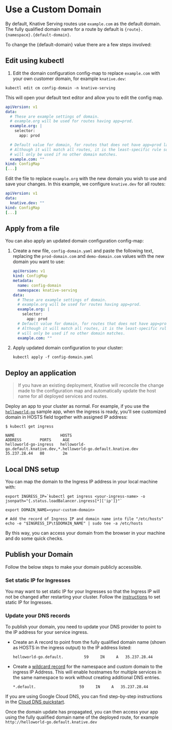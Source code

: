 # Use a Custom Domain

By default, Knative Serving routes use `example.com` as the default domain.
The fully qualified domain name for a route by default is `{route}.{namespace}.{default-domain}`.

To change the {default-domain} value there are a few steps involved:

## Edit using kubectl

1. Edit the domain configuration config-map to replace `example.com` 
   with your own customer domain, for example `knative.dev`:

```shell
kubectl edit cm config-domain -n knative-serving
```

This will open your default text editor and allow you to edit the config map. 

```yaml
apiVersion: v1
data:
  # These are example settings of domain.
  # example.org will be used for routes having app=prod.
  example.org: |
    selector:
      app: prod

  # Default value for domain, for routes that does not have app=prod labels.
  # Although it will match all routes, it is the least-specific rule so it
  # will only be used if no other domain matches.
  example.com: ""
kind: ConfigMap
[...]
```

Edit the file to replace `example.org` with the new domain you wish to use 
and save your changes. In this example, we configure `knative.dev` for all routes: 

```yaml
apiVersion: v1
data:
  knative.dev: ""
kind: ConfigMap
[...]
```

## Apply from a file

You can also apply an updated domain configuration config-map:

1. Create a new file, `config-domain.yaml` and paste the following text,
   replacing the `prod-domain.com` and `demo-domain.com` values with the new
   domain you want to use:

    ```yaml
    apiVersion: v1
    kind: ConfigMap
    metadata:
      name: config-domain
      namespace: knative-serving
    data:
      # These are example settings of domain.
      # example.org will be used for routes having app=prod.
      example.org: |
        selector:
          app: prod
      # Default value for domain, for routes that does not have app=prod labels.
      # Although it will match all routes, it is the least-specific rule so it
      # will only be used if no other domain matches.
      example.com: ""
    ```

2. Apply updated domain configuration to your cluster:

    ```shell
    kubectl apply -f config-domain.yaml
    ```

## Deploy an application

> If you have an existing deployment, Knative will reconcile the change made to
> the configuration map and automatically update the host name for all deployed
> services and routes.


Deploy an app to your cluster as normal. For example, if you use the 
[`helloworld-go`](./samples/helloworld-go/README.md) sample app, when the 
ingress is ready, you'll see customized domain in HOSTS field together with 
assigned IP address:

```shell
$ kubectl get ingress

NAME                    HOSTS                                                                   ADDRESS        PORTS     AGE
helloworld-go-ingress   helloworld-go.default.knative.dev,*.helloworld-go.default.knative.dev   35.237.28.44   80        2m
```

## Local DNS setup
You can map the domain to the Ingress IP address in your local machine with:
```shell
export INGRESS_IP=`kubectl get ingress <your-ingress-name> -o jsonpath="{.status.loadBalancer.ingress[*]['ip']}"`

export DOMAIN_NAME=<your-custom-domain>

# Add the record of Ingress IP and domain name into file "/etc/hosts"
echo -e "$INGRESS_IP\t$DOMAIN_NAME" | sudo tee -a /etc/hosts

```
By this way, you can access your domain from the browser in your machine and
 do some quick checks.

## Publish your Domain

Follow the below steps to make your domain publicly accessible.

### Set static IP for Ingresses
You may want to set static IP for your Ingresses so that the Ingress IP will
 not be changed after restarting your cluster.
Follow the [instructions](https://github.com/knative/serving/blob/master/docs/setting-up-ingress-static-ip.md) to set static IP for Ingresses.

### Update your DNS records

To publish your domain, you need to update your DNS provider to point to the 
IP address for your service ingress.

* Create an A record to point from the fully qualified domain name (shown as HOSTS in the ingress 
  output) to the IP address listed:
  
    ```dns
    helloworld-go.default.         59     IN     A   35.237.28.44
    ```

* Create a [wildcard record](https://support.google.com/domains/answer/4633759)
  for the namespace and custom domain to the ingress IP Address. This will 
  enable hostnames for multiple services in the same namespace to work without
  creating additional DNS entries.

    ```dns
    *.default.                   59     IN     A   35.237.28.44
    ```

If you are using Google Cloud DNS, you can find step-by-step instructions
in the [Cloud DNS quickstart](https://cloud.google.com/dns/quickstart).


Once the domain update has propagated, you can then access your app using 
the fully qualified domain name of the deployed route, for example
`http://helloworld-go.default.knative.dev`
